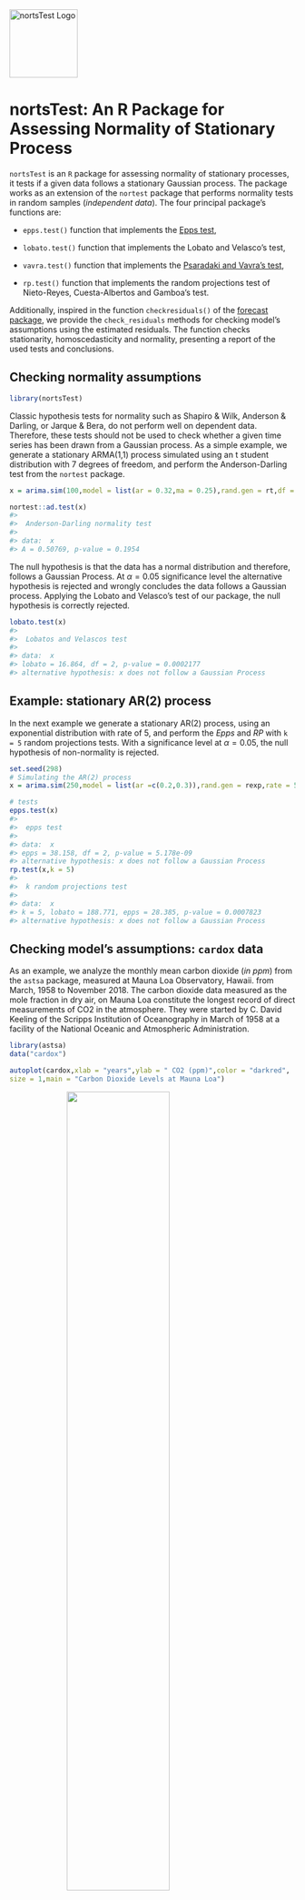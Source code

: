 <img src="man/figures/logo.png" width = 120 alt="nortsTest Logo"/>

**nortsTest: An R Package for Assessing Normality of Stationary Process**
======================================================================

`nortsTest` is an `R` package for assessing normality of stationary
processes, it tests if a given data follows a stationary Gaussian process.
The package works as an extension of the `nortest` package that performs 
normality tests in random samples (*independent data*). The four principal 
package’s functions are:

-   `epps.test()` function that implements the [Epps test](https://projecteuclid.org/euclid.aos/1176350618),

-   `lobato.test()` function that implements the Lobato and Velasco’s test,

-   `vavra.test()` function that implements the [Psaradaki and Vavra’s test](http://www.applied-econometrics.com),

-   `rp.test()` function that implements the random projections test of
    Nieto-Reyes, Cuesta-Albertos and Gamboa’s test.

Additionally, inspired in the function `checkresiduals()` of the
[forecast package](https://github.com/robjhyndman/forecast), we
provide the `check_residuals` methods for checking model’s
assumptions using the estimated residuals. The function checks
stationarity, homoscedasticity and normality, presenting a report of the
used tests and conclusions.

Checking normality assumptions
------------------------------

``` r
library(nortsTest)
```

Classic hypothesis tests for normality such as Shapiro & Wilk, Anderson
& Darling, or Jarque & Bera, do not perform well on dependent data.
Therefore, these tests should not be used to check whether a given time
series has been drawn from a Gaussian process. As a simple example, we
generate a stationary ARMA(1,1) process simulated using an t student
distribution with 7 degrees of freedom, and perform the Anderson-Darling
test from the `nortest` package.

``` r
x = arima.sim(100,model = list(ar = 0.32,ma = 0.25),rand.gen = rt,df = 7)

nortest::ad.test(x)
#> 
#>  Anderson-Darling normality test
#> 
#> data:  x
#> A = 0.50769, p-value = 0.1954
```

The null hypothesis is that the data has a normal distribution and
therefore, follows a Gaussian Process. At $\alpha=0.05$ significance level
the alternative hypothesis is rejected and wrongly concludes the data
follows a Gaussian process. Applying the Lobato and Velasco’s test of
our package, the null hypothesis is correctly rejected.

``` r
lobato.test(x)
#> 
#>  Lobatos and Velascos test
#> 
#> data:  x
#> lobato = 16.864, df = 2, p-value = 0.0002177
#> alternative hypothesis: x does not follow a Gaussian Process
```

Example: stationary AR(2) process
---------------------------------

In the next example we generate a stationary AR(2) process, using an
exponential distribution with rate of 5, and perform the *Epps* and *RP*
with `k = 5` random projections tests. With a significance level at
$\alpha=0.05$, the null hypothesis of non-normality is
rejected.

``` r
set.seed(298)
# Simulating the AR(2) process
x = arima.sim(250,model = list(ar =c(0.2,0.3)),rand.gen = rexp,rate = 5)

# tests
epps.test(x)
#> 
#>  epps test
#> 
#> data:  x
#> epps = 38.158, df = 2, p-value = 5.178e-09
#> alternative hypothesis: x does not follow a Gaussian Process
rp.test(x,k = 5)
#> 
#>  k random projections test
#> 
#> data:  x
#> k = 5, lobato = 188.771, epps = 28.385, p-value = 0.0007823
#> alternative hypothesis: x does not follow a Gaussian Process
```

Checking model’s assumptions: `cardox` data
-----------------------------------------

As an example, we analyze the monthly mean carbon dioxide (*in ppm*)
from the `astsa` package, measured at Mauna Loa Observatory, Hawaii.
from March, 1958 to November 2018. The carbon dioxide data measured as 
the mole fraction in dry air, on Mauna Loa constitute the longest record 
of direct measurements of CO2 in the atmosphere. They were started by C. 
David Keeling of the Scripps Institution of Oceanography in March of 1958 
at a facility of the National Oceanic and Atmospheric Administration.

``` r
library(astsa)
data("cardox")

autoplot(cardox,xlab = "years",ylab = " CO2 (ppm)",color = "darkred",
size = 1,main = "Carbon Dioxide Levels at Mauna Loa")
```

<img src="man/figures/unnamed-chunk-5-1.png" width="60%" style="display: block; margin: auto;" />

The time series clearly has trend and seasonal components, for analyzing
the *cardox* data we proposed a Gaussian linear state space model. We
use the model’s implementation from the [forecast package](https://github.com/robjhyndman/forecast) as follows:

``` r
library(forecast)
#> 
#> Attaching package: 'forecast'
#> The following object is masked from 'package:astsa':
#> 
#>     gas

model = ets(cardox)
summary(model)
#> ETS(M,A,A) 
#> 
#> Call:
#>  ets(y = cardox) 
#> 
#>   Smoothing parameters:
#>     alpha = 0.5591 
#>     beta  = 0.0072 
#>     gamma = 0.1061 
#> 
#>   Initial states:
#>     l = 314.6899 
#>     b = 0.0696 
#>     s = 0.6611 0.0168 -0.8536 -1.9095 -3.0088 -2.7503
#>            -1.2155 0.6944 2.1365 2.7225 2.3051 1.2012
#> 
#>   sigma:  9e-04
#> 
#>      AIC     AICc      BIC 
#> 3136.280 3137.140 3214.338 
#> 
#> Training set error measures:
#>                     ME     RMSE       MAE         MPE       MAPE      MASE
#> Training set 0.0232403 0.312003 0.2430829 0.006308831 0.06883992 0.1559102
#>                    ACF1
#> Training set 0.07275949
```

The best fitted model is a *multiplicative level*, *additive trend* and
*seasonality* state space model. If the model’s assumptions are
satisfied, then the model’s errors behave like a Gaussian stationary
process. These assumptions can be checked using our `check_residuals`
functions.

In this case, we use an Augmented Dickey-Fuller test for stationary
assumption, and a random projections test for normality.

``` r
check_residuals(model,unit_root = "adf",normality = "rp",plot = TRUE)
#> 
#>  *************************************************** 
#> 
#>  Unit root test for stationarity: 
#> 
#>  Augmented Dickey-Fuller Test
#> 
#> data:  y
#> Dickey-Fuller = -9.7249, Lag order = 8, p-value = 0.01
#> alternative hypothesis: stationary
#> 
#> 
#>  Conclusion: y is stationary
#>  *************************************************** 
#> 
#>  Goodness of fit test for Gaussian Distribution: 
#> 
#>  k random projections test
#> 
#> data:  y
#> k = 2, lobato = 3.8260, epps = 1.3156, p-value = 0.3328
#> alternative hypothesis: y does not follow a Gaussian Process
#> 
#> 
#>  Conclusion: y follows a Gaussian Process
#>  
#>  ***************************************************
```

<img src="man/figures/unnamed-chunk-7-1.png" width="60%" style="display: block; margin: auto;" />

After all the model’s assumptions are checked, the model can be used to forecast.

``` r
autoplot(forecast(model,h = 12),include = 100,xlab = "years",ylab = " CO2 (ppm)",
         main = "Forecast: Carbon Dioxide Levels at Mauna Loa")
```

<img src="man/figures/unnamed-chunk-8-1.png" width="60%" style="display: block; margin: auto;" />

How to install `nortsTest`?
-------------------------

The current development version can be downloaded from GitHub via

``` r
if (!requireNamespace("remotes")) install.packages("remotes")

remotes::install_github("asael697/nortsTest",dependencies = TRUE)
```

Additional test functions
-------------------------

The `nortsTest` package offers additional functions for descriptive
analysis in univariate time series.

-   `uroot.test`: performs unit root test for checking stationary in
    linear time series. The Ljung-Box, Augmented Dickey-Fuller,
    Phillips-Perron and Kpps tests can be selected with the `unit_root`
    option parameter.

-   `seasonal.test`: performs seasonal unit root test for stationary in
    seasonal time series. The `hegy`, `ch` and `ocsb` tests are available with
    the seasonal option parameter.

-   `arch.test`: for checking the ARCH effect in time series. The
    Ljung-Box and Lagrange Multiplier tests can be selected from the
    `arch` option parameter.

-   `normal.test`: for normal distribution check in time series and
    random samples. The tests presented above can be chosen for
    stationary time series. For random samples (*independent data*), the
    Anderson & Darling, Shapiro & Wilks, and Jarque-Bera tests are
    available with the normality option parameter.

For visual diagnostic, we offer ggplot2 methods for numeric and
time-series data. Most of the functions were adapted from Rob Hyndman’s
[forecast package](https://github.com/robjhyndman/forecast).

-   `autoplot`: For plotting time series objects (`ts` class*).

-   `gghist`: histograms for numeric and univariate time series.

-   `ggnorm`: quantile-quantile plot for numeric and univariate time
    series.

-   `ggacf` & `ggpacf`: partial and auto correlation functions plots for
    numeric and univariate time series.

-   `check_plot`: summary diagnostic plot for univariate starionary
    time series.

Accepted models for residual check
----------------------------------

Currently our `check_residuals()` and `check_plot()` methods are valid for
the current models and classes:

-   `ts`: for univariate time series

-   `numeric`: for numeric vectors

-   `arima0`: from the `stats` package

-   `Arima`: from the `forecast` package

-   `fGARCH`: from the `fGarch` package

-   `lm`: from the `stats` package

-   `glm`: from the `stats` package

-   `Holt` and `Winters`: from the `stats` and `forecast` package

-   `ets`: from the forecast package

-   `forecast methods`: from the `forecast` package.

For overloading more functions, methods or packages, please make a pull
request or send a mail to: `asael_am@hotmail.com`.

References
----------

-   Epps, T.W. (1987). Testing that a stationary time series is
    Gaussian. *The Annals of Statistic*. 15(4), 1683-1698.

-   Nieto-Reyes, A., Cuesta-Albertos, J. & Gamboa, F. (2014). A
    random-projection based test of Gaussianity for stationary
    processes. *Computational Statistics & Data Analysis, Elsevier*.
    75(C), 124-141.

-   Lobato, I., & Velasco, C. (2004). A simple test of normality for
    time series. *Journal Econometric Theory*. 20(4), 671-689.

-   Psaradakis, Z. & Vavra, M. (2017). A distance test of normality for
    a wide class of stationary process. *Journal of Econometrics and
    Statistics*. 2, 50-60.

-   Hyndman, R. & Khandakar, Y. (2008). Automatic time series
    forecasting: the forecast package for R. *Journal of Statistical
    Software*. 26(3), 1-22.
